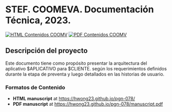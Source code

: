 # STEF. COOMEVA. Documentación Técnica, 2023.
[![HTML Contenidos COOMV](https://img.shields.io/badge/manuscript-HTML-blue.svg)](https://hwong23.github.io/stef-arqcomv/)
[![PDF Contenidos COOMV](https://img.shields.io/badge/manuscript-PDF-blue.svg)](https://hwong23.github.io/stef-arqcomv/manuscript.pdf)

## Descripción del proyecto
Este documento tiene como propósito presentar la arquitectura del aplicativo $APLICATIVO para $CLIENTE. según los requerimientos definidos durante la etapa de preventa y luego detallados en las historias de usuario.

### Formatos de Contenido
+ **HTML manuscript** at https://hwong23.github.io/pgn-078/
+ **PDF manuscript** at https://hwong23.github.io/pgn-078/manuscript.pdf

